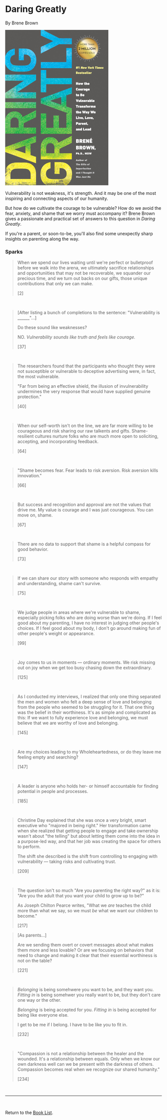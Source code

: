 # Daring Greatly

By Brene Brown

![Cover Image](daring_greatly__brene_brown.png)

Vulnerability is not weakness, it's strength. And it may be one of the most inspiring and connecting aspects of our humanity.

But how do we cultivate the courage to be vulnerable? How do we avoid the fear, anxiety, and shame that we worry must accompany it? Brene Brown gives a passionate and practical set of answers to this question in *Daring Greatly*.

If you're a parent, or soon-to-be, you'll also find some unexpectly sharp insights on parenting along the way.

### Sparks

> When we spend our lives waiting until we're perfect or bulletproof before we walk into the arena, we ultimately sacrifice relationships and opportuniities that may not be recoverable, we squander our precious time, and we turn out backs on our gifts, those unique contributions that only we can make.
>
> [2]

<br/>

> [After listing a bunch of completions to the sentence: "Vulnerability is ______"...]
>
> Do these sound like weaknesses?
>
> NO. *Vulnerability sounds like truth and feels like courage.*
>
> [37]

<br/>

> The researchers found that the participants who thought they were not susceptible or vulnerable to deceptive advertising were, in fact, the most vulnerable.
>
> "Far from being an effective shield, the illusion of invulnerability undermines the very response that would have supplied genuine protection."
>
> [40]

<br/>

> When our self-worth isn't on the line, we are far more willing to be courageous and risk sharing our raw talkents and gifts. Shame-resilient cultures nurture folks who are much more open to soliciting, accepting, and incorporating feedback.
>
> [64]

<br/>

> "Shame becomes fear. Fear leads to risk aversion. Risk aversion kills innovation."
>
> [66]

<br/>

> But success and recognition and approval are not the values that drive me. My value is courage and I was just courageous. You can move on, shame.
>
> [67]

<br/>

> There are no data to support that shame is a helpful compass for good behavior.
>
> [73]

<br/>

> If we can share our story with someone who responds with empathy and understanding, shame can't survive.
>
> [75]

<br/>

> We judge people in areas where we're vulnerable to shame, especially picking folks who are doing worse than we're doing. If I feel good about my parenting, I have no interest in judging other people's choices. If I feel good about my body, I don't go around making fun of other people's weight or appearance.
>
> [99]

<br/>

> Joy comes to us in moments — ordinary moments. We risk missing out on joy when we get too busy chasing down the extraordinary.
>
> [125]

<br/>

> As I conducted my interviews, I realized that only one thing separated the men and women who felt a deep sense of love and belonging from the people who seemed to be struggling for it. That one thing was the belief in their worthiness. It's as simple and complicated as this: If we want to fully experience love and belonging, we must believe that we are worthy of love and belonging.
>
> [145]

<br/>

> Are my choices leading to my Wholeheartedness, or do they leave me feeling empty and searching?
>
>  [147]

<br/>

> A leader is anyone who holds her- or himself accountable for finding potential in people and processes.
>
> [185]

<br/>

> Christine Day explained that she was once a very bright, smart executive who "majored in being right." Her transformation came when she realized that getting people to engage and take ownership wasn't about "the telling" but about letting them come into the idea in a purpose-led way, and that her job was creating the space for others to perform.
>
> The shift she described is the shift from controlling to engaging with vulnerability — taking risks and cultivating trust.
>
> [209]

<br/>

> The question isn't so much "Are you parenting the right way?" as it is: "Are you the adult that you want your child to grow up to be?"
>
> As Joseph Chilton Pearce writes, "What we *are* teaches the child more than what we say, so we must *be* what we want our children to become."
>
> [217]

> [As parents...]
>
> Are we sending them overt or covert messages about what makes them more and less lovable? Or are we focusing on behaviors that need to change and making it clear that their essential worthiness is not on the table?
>
> [221]

<br/>

> *Belonging* is being somehwere you want to be, and they want you. *Fitting in* is being somehwer you really want to be, but they don't care one way or the other.
>
> *Belonging* is being accepted for you. *Fitting in* is being accepted for being like everyone else.
>
> I get to be me if I belong. I have to be like you to fit in.
>
> [232]

<br/>

> "Compassion is not a relationship between the healer and the wounded. It's a relationship between equals. Only when we know our own darkness well can we be present with the darkness of others. Compassion becomes real when we recognize our shared humanity."
>
> [234]

<br/>

---

<br/>

Return to the [Book List](Readme.md#book-list).
